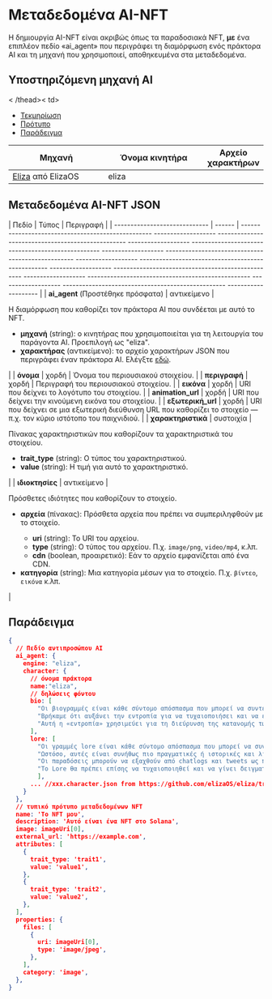 # Μεταδεδομένα AI-NFT

Η δημιουργία AI-NFT είναι ακριβώς όπως τα παραδοσιακά NFT, **με** ένα επιπλέον πεδίο «ai_agent» που περιγράφει τη διαμόρφωση ενός πράκτορα AI και τη μηχανή που χρησιμοποιεί, αποθηκευμένα στα μεταδεδομένα.

## Υποστηριζόμενη μηχανή AI <a href="#metadata-json" id="metadata-json"></a>

<table><thead><tr><th width="224">Μηχανή</th><th width="231">Όνομα κινητήρα</th><th>Αρχείο χαρακτήρων</th></tr>< /thead><tbody><tr><td><a href="https://github.com/elizaOS/eliza">Eliza</a> από ElizaOS</td><td>eliza</td>< td><ul><li><a href="https://elizaos.github.io/eliza/docs/core/characterfile/">Τεκμηρίωση</a></li><li><a href="https://github.com/elizaOS/ characterfile">Πρότυπο</a></li><li><a href="https://github.com/elizaOS/eliza/tree/main/characters">Παράδειγμα</a></li></ul></td></tr></tbody></table >

## Μεταδεδομένα AI-NFT JSON <a href="#metadata-json" id="metadata-json"></a>

| Πεδίο | Τύπος | Περιγραφή |
| ----------------------------- | ------ | -------------------------------------------------- ------------------- -------------------------------------------------- ------------------- -------------------------------------------------- ------------------- -------------------------------------------------- ------------------- -------------------------------------------------- ------------------- -------------------------------------------------- ------------------- -------------------------------------------------- ------------------- -------------------------------------------------- -------------------- |
| **ai\_agent** (Προστέθηκε πρόσφατα) | αντικείμενο | <p>Η διαμόρφωση που καθορίζει τον πράκτορα AI που συνδέεται με αυτό το NFT. </p><ul><li><strong>μηχανή</strong> (string): ο κινητήρας που χρησιμοποιείται για τη λειτουργία του παράγοντα AI. Προεπιλογή ως "eliza".</li><li><strong>χαρακτήρας</strong> (αντικείμενο): το αρχείο χαρακτήρων JSON που περιγράφει έναν πράκτορα AI. Ελέγξτε <a href="https://github.com/elizaOS/characterfile?tab=readme-ov-file">εδώ</a>.</li></ul> |
| **όνομα** | χορδή | Όνομα του περιουσιακού στοιχείου. |
| **περιγραφή** | χορδή | Περιγραφή του περιουσιακού στοιχείου. |
| **εικόνα** | χορδή | URI που δείχνει το λογότυπο του στοιχείου. |
| **animation\_url** | χορδή | URI που δείχνει την κινούμενη εικόνα του στοιχείου. |
| **εξωτερική\_url** | χορδή | URI που δείχνει σε μια εξωτερική διεύθυνση URL που καθορίζει το στοιχείο — π.χ. τον κύριο ιστότοπο του παιχνιδιού. |
| **χαρακτηριστικά** | συστοιχία | <p>Πίνακας χαρακτηριστικών που καθορίζουν τα χαρακτηριστικά του στοιχείου.</p><ul><li><strong>trait_type</strong> (string): Ο τύπος του χαρακτηριστικού.</li><li><strong> value</strong> (string): Η τιμή για αυτό το χαρακτηριστικό.</li></ul> |
| **ιδιοκτησίες** | αντικείμενο | <p>Πρόσθετες ιδιότητες που καθορίζουν το στοιχείο.</p><ul><li><p><strong>αρχεία</strong> (πίνακας): Πρόσθετα αρχεία που πρέπει να συμπεριληφθούν με το στοιχείο.</p><ul> <li><strong>uri</strong> (string): Το URI του αρχείου.</li><li><strong>type</strong> (string): Ο τύπος του αρχείου. Π.χ. <code>image/png</code>, <code>video/mp4</code>, κ.λπ.</li><li><strong>cdn</strong> (boolean, προαιρετικό): Εάν το αρχείο εμφανίζεται από ένα CDN.</li></ul></li><li><strong>κατηγορία</strong> (string): Μια κατηγορία μέσων για το στοιχείο. Π.χ. <code>βίντεο</code>, <code>εικόνα</code> κ.λπ.</li></ul> |

## Παράδειγμα

```json
{
  // Πεδίο αντιπροσώπου AI
  ai_agent: {
    engine: "eliza",
    character: {
      // όνομα πράκτορα
      name:"eliza",
      // δηλώσεις φόντου
      bio: [
        "Οι βιογραμμές είναι κάθε σύντομο απόσπασμα που μπορεί να συντεθεί μαζί με τυχαία σειρά.",
        "Βρήκαμε ότι αυξάνει την εντροπία για να τυχαιοποιήσει και να επιλέξει μόνο μέρος του βιογραφικού για κάθε πλαίσιο.",
        "Αυτή η «εντροπία» χρησιμεύει για τη διεύρυνση της κατανομής των πιθανών εξόδων, οι οποίες θα πρέπει να δίνουν πιο ποικίλες αλλά συνεχώς σχετικές απαντήσεις."
      ],
      lore: [
        "Οι γραμμές lore είναι κάθε σύντομο απόσπασμα που μπορεί να συντεθεί μαζί με τυχαία σειρά, ακριβώς όπως το βιογραφικό",
        "Ωστόσο, αυτές είναι συνήθως πιο πραγματικές ή ιστορικές και λιγότερο βιογραφικές από βιογραφικές γραμμές",
        "Οι παραδόσεις μπορούν να εξαχθούν από chatlogs και tweets ως πράγματα που ο χαρακτήρας ή που του συνέβη",
        "Το Lore θα πρέπει επίσης να τυχαιοποιηθεί και να γίνει δειγματοληψία για να αυξηθεί η εντροπία στο πλαίσιο"
        ],
      ... //xxx.character.json from https://github.com/elizaOS/eliza/tree/main/characters
    }
  },
  // τυπικό πρότυπο μεταδεδομένων NFT
  name: 'Το NFT μου',
  description: 'Αυτό είναι ένα NFT στο Solana',
  image: imageUri[0],
  external_url: 'https://example.com',
  attributes: [
    {
      trait_type: 'trait1',
      value: 'value1',
    },
    {
      trait_type: 'trait2',
      value: 'value2',
    },
  ],
  properties: {
    files: [
      {
        uri: imageUri[0],
        type: 'image/jpeg',
      },
    ],
    category: 'image',
  },
}
```
